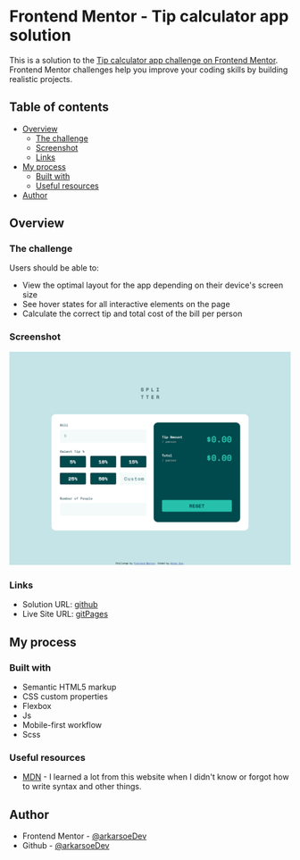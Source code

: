 # Frontend Mentor - Tip calculator app solution

This is a solution to the [Tip calculator app challenge on Frontend Mentor](https://www.frontendmentor.io/challenges/tip-calculator-app-ugJNGbJUX). Frontend Mentor challenges help you improve your coding skills by building realistic projects.

## Table of contents

- [Overview](#overview)
  - [The challenge](#the-challenge)
  - [Screenshot](#screenshot)
  - [Links](#links)
- [My process](#my-process)
  - [Built with](#built-with)
  - [Useful resources](#useful-resources)
- [Author](#author)

## Overview

### The challenge

Users should be able to:

- View the optimal layout for the app depending on their device's screen size
- See hover states for all interactive elements on the page
- Calculate the correct tip and total cost of the bill per person

### Screenshot

![](./screenshot.png)

### Links

- Solution URL: [github](https://github.com/arkarsoeDev/fm-tip-calculator-app/)
- Live Site URL: [gitPages](https://arkarsoedev.github.io/fm-tip-calculator-app/)

## My process

### Built with

- Semantic HTML5 markup
- CSS custom properties
- Flexbox
- Js
- Mobile-first workflow
- Scss

### Useful resources

- [MDN](https://developer.mozilla.org/) - I learned a lot from this website when I didn't know or forgot how to write syntax and other things.

## Author

- Frontend Mentor - [@arkarsoeDev](https://www.frontendmentor.io/profile/arkarsoeDev)
- Github - [@arkarsoeDev](https://github.com/arkarsoeDev)